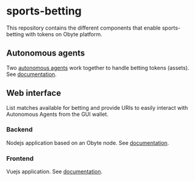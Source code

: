 # sports-betting

This repository contains the different components that enable sports-betting with tokens on Obyte platform.

## Autonomous agents

Two [autonomous agents](https://developer.obyte.org/autonomous-agents) work together to handle betting tokens (assets).
See [documentation](AAs/README.md).

## Web interface

List matches available for betting and provide URIs to easily interact with Autonomous Agents from the GUI wallet.

### Backend

Nodejs application based on an Obyte node.
See [documentation](server/README.md).

### Frontend

Vuejs application.
See [documentation](server/README.md).